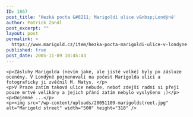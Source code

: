 ```yaml
---
ID: 1867
post_title: 'Hezká pocta &#8211; Marigoldí ulice v&nbsp;Londýně'
author: Patrick Zandl
post_excerpt: ""
layout: post
permalink: >
  https://www.marigold.cz/item/hezka-pocta-marigoldi-ulice-v-londyne
published: true
post_date: 2005-11-09 10:45:43
---
```

	<p>Zásluhy Marigolda (nevím jaké, ale jistě velké) byly po zásluze oceněny. V Londýně pojmenovali na počest Marigolda ulici a fotograficky ji zvěčnil M. Matys. </p>
	<p>V Praze zatím taková ulice nebude, neboť zdejší radní si přejí pouze mrtvé velikány a jejich přání zatím nebylo vyslyšeno ;)</p>
	<p>Dojemné ...</p>
	<p><img src="/wp-content/uploads/20051109-marigoldstreet.jpg" alt="Marigold street" width="500" height="318" />
</p>